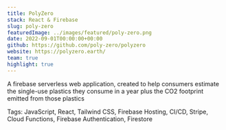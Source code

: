 ```yaml
---
title: PolyZero
stack: React & Firebase
slug: poly-zero
featuredImage: ../images/featured/poly-zero.png
date: 2022-09-01T00:00:00+00:00
github: https://github.com/poly-zero/polyzero
website: https://polyzero.earth/
team: true
highlight: true
---
```


A firebase serverless web application, created to help consumers estimate the single-use plastics they consume in a year plus the CO2 footprint emitted from those plastics

Tags: JavaScript, React, Tailwind CSS, Firebase Hosting, CI/CD, Stripe, Cloud Functions, Firebase Authentication, Firestore